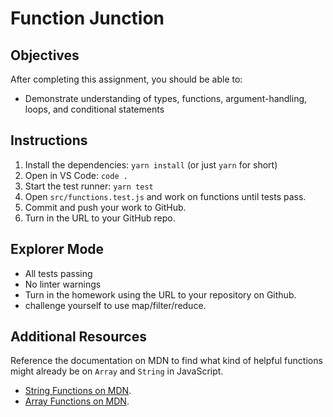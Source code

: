# Function Junction

## Objectives

After completing this assignment, you should be able to:

* Demonstrate understanding of types, functions, argument-handling, loops, and conditional statements

## Instructions

1. Install the dependencies: `yarn install` (or just `yarn` for short)
2. Open in VS Code: `code .`
3. Start the test runner: `yarn test`
4. Open `src/functions.test.js` and work on functions until tests pass.
5. Commit and push your work to GitHub.
6. Turn in the URL to your GitHub repo.

## Explorer Mode

- All tests passing
- No linter warnings
- Turn in the homework using the URL to your repository on Github.
- challenge yourself to use map/filter/reduce. 

## Additional Resources

Reference the documentation on MDN to find what kind of helpful functions might already be on `Array` and `String` in JavaScript.

- [String Functions on MDN](https://developer.mozilla.org/en-US/docs/Web/JavaScript/Reference/Global_Objects/String).
- [Array Functions on MDN](https://developer.mozilla.org/en-US/docs/Web/JavaScript/Reference/Global_Objects/Array).
